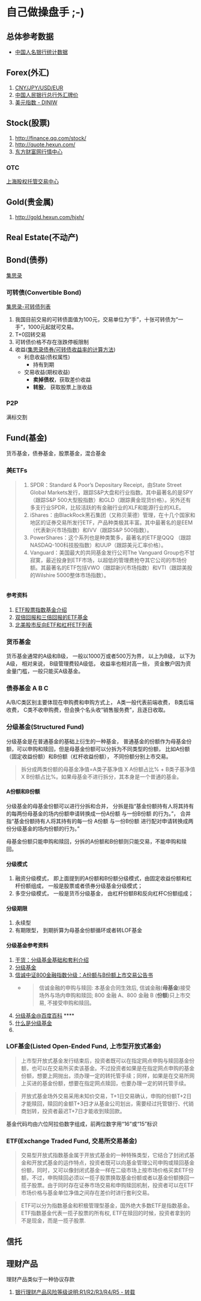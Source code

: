 # 自己做操盘手 ;-)

## 总体参考数据

* [中国人名银行统计数据](http://www.pbc.gov.cn/publish/diaochatongjisi/133/index.html)

## Forex(外汇)

1. [CNY/JPY/USD/EUR](https://www.google.com/finance?chdnp=1&chdd=1&chds=1&chdv=1&chvs=Linear&chdeh=0&chfdeh=0&chdet=1412905881144&chddm=27620&q=CURRENCY:USDCNY&ntsp=0&ei=lzs3VJDTKMGZqAHtoYHIBw)
2. [中国人民银行总行外汇牌价](http://www.boc.cn/sourcedb/lswhpj/)
3. [美元指数 - DINIW](http://finance.sina.com.cn/money/forex/hq/DINIW.shtml)

## Stock(股票)

1. <http://finance.qq.com/stock/>
2. <http://quote.hexun.com/>
3. [东方财富网行情中心](http://quote.eastmoney.com/center/)

### OTC

[上海股权托管交易中心](http://www.china-see.com/index.do)


## Gold(贵金属)

1. <http://gold.hexun.com/hjxh/>

## Real Estate(不动产)

## Bond(债券)

[集思录](http://www.jisilu.cn/data/bond/)

### 可转债(Convertible Bond)

[集思录-可转债列表](http://www.jisilu.cn/data/cbnew/#tlink_3)

1. 我国目前交易的可转债面值为100元，交易单位为“手”，十张可转债为“一手”，1000元起就可交易。
2. T+0回转交易
3. 可转债价格不存在涨跌停板限制
4. 收益([集思录债券/可转债收益率的计算方法](http://www.jisilu.cn/question/2192))
	- 利息收益(债权属性)
		- 持有到期
	- 交易收益(期权收益)
		- **卖掉债权**，获取差价收益
		- **转股**， 获取股票上涨收益




### P2P

满标交割

## Fund(基金)

货币基金，债券基金，股票基金，混合基金

### 美ETFs

> 1. SPDR：Standard & Poor’s Depositary Receipt，由State Street Global Markets发行，跟踪S&P大盘和行业指数。其中最著名的是SPY（跟踪S&P 500大型股指数）和GLD（跟踪黄金现货价格）。另外还有多支行业SPDR，比较活跃的有金融行业的XLF和能源行业的XLE。
> 2. iShares：由BlackRock黑石集团（又称贝莱德）管理，在十几个国家和地区的证券交易所发行ETF，产品种类极其丰富。其中最著名的是EEM（代表新兴市场指数）和IVV（跟踪S&P 500指数）。
> 3. PowerShares：这个系列也是种类繁多，最著名的ETF是QQQ （跟踪NASDAQ-100科技股指数）和UUP（跟踪美元汇率价格）。
> 4. Vanguard：美国最大的共同基金发行公司The Vanguard Group也不甘寂寞，最近投身到ETF市场，以超低的管理费抢夺其它公司的市场份额。其最著名的ETF包括VWO（跟踪新兴市场指数）和VTI（跟踪美股的Wilshire 5000整体市场指数）。

<img src="http://www.3dfn.com/free/wp-content/uploads/etfus.png" alt=""/>

#### 参考资料
1. [ETF股票指数基金介绍](http://www.3dfn.com/etf%E8%82%A1%E7%A5%A8%E6%8C%87%E6%95%B0%E5%9F%BA%E9%87%91%E4%BB%8B%E7%BB%8D/)
2. [双倍回报和三倍回报的ETF基金](http://www.3dfn.com/%E5%8F%8C%E5%80%8D%E5%9B%9E%E6%8A%A5%E5%92%8C%E4%B8%89%E5%80%8D%E5%9B%9E%E6%8A%A5%E7%9A%84etf%E5%9F%BA%E9%87%91/)
3. [北美股市反向ETF和杠杆ETF列表](http://www.3dfn.com/%E5%8C%97%E7%BE%8E%E8%82%A1%E5%B8%82%E5%8F%8D%E5%90%91etf%E6%9D%A0%E6%9D%86etf%E5%88%97%E8%A1%A8/)


### 货币基金

货币基金通常的A级和B级， 一般以1000万或者500万为界， 以上为B级， 以下为A级， 相对来说， B级管理费较A级低， 收益率也相对高一些， 资金散户因为资金量门槛，一般只能买A级基金。

### 债券基金 A B C

A/B/C类区别主要体现在申购费和申购方式上， A类一般代表前端收费， B类后端收费， C类不收申购费，但会换个名头收“销售服务费”，且逐日收取。


### 分级基金(Structured Fund)

分级基金是在普通基金的基础上衍生的一种基金， 普通基金的份额作为母基金份额，可以申购和赎回，但是母基金份额可以分拆为不同类型的份额， 比如A份额（固定收益份额）和B份额（杠杆收益份额）， 不同份额分别上市交易。

> 拆分成两类份额的母基金净值=A类子基净值 X A份额占比% + B类子基净值 X B份额占比%。如果母基金不进行拆分，其本身是一个普通的基金。

#### A份额和B份额

分级基金的母基金份额可以进行分拆和合并， 分拆是指“基金份额持有人将其持有的每两份母基金的场内份额申请转换成一份A份额 与一份B份额 的行为。”， 合并指“基金份额持有人将其持有的每一份 A份额 与一份B份额 进行配对申请转换成两份分级基金的场内份额的行为。”

母基金份额只能申购和赎回，分拆的A份额和B份额则只能交易，不能申购和赎回。

#### 分级模式

1. 融资分级模式， 即上面提到的A份额和B份额分级模式，由固定收益份额和杠杆份额组成， 一般是股票或者债券分级基金分级模式；
2. 多空分级模式， 一般是货币分级基金， 由杠杆份额B和反向杠杆C份额组成；

#### 分级期限

1. 永续型
2. 有期限型， 到期折算为母基金份额循环或者转LOF基金


#### 分级基金参考资料

1. [干货：分级基金基础和套利介绍](http://www.jisilu.cn/question/14413)
2. [分级基金](http://wiki.mbalib.com/wiki/%E5%88%86%E7%BA%A7%E5%9F%BA%E9%87%91)
3. [信诚中证800金融指数分级：A份额与B份额上市交易公告书](http://www.yilucaifu.com/fund/fundAnnounceDetail/102004012/102004015/00000000000008t05z.html)
	- > 信诚金融的申购与赎回: 本基金合同生效后, 信诚金融(**母基金**)接受场外与场内申购和赎回; 800 金融 A、800 金融 B (**份额**)只上市交易, 不接受申购和赎回。
4. [分级基金@百度百科](http://baike.baidu.com/view/2857537.htm) ****
5. [什么是分级基金](http://www.xyfunds.com.cn/website/fenji/)
6. 

### LOF基金(Listed Open-Ended Fund, 上市型开放式基金)

> 上市型开放式基金发行结束后，投资者既可以在指定网点申购与赎回基金份额，也可以在交易所买卖该基金。不过投资者如果是在指定网点申购的基金份额，想要上网抛出，须办理一定的转托管手续；同样，如果是在交易所网上买进的基金份额，想要在指定网点赎回，也要办理一定的转托管手续。

> 开放式基金场外交易采用未知价交易，T+1日交易确认，申购的份额T+2日才能赎回，赎回的金额T+3日才从基金公司划出，需要经过托管银行、代销商划转，投资者最迟T+7日才能收到赎回款。

基金代码均由六位阿拉伯数字组成，前两位数字用“16”或“15”标识

### ETF(Exchange Traded Fund, 交易所交易基金)

> 交易型开放式指数基金属于开放式基金的一种特殊类型，它结合了封闭式基金和开放式基金的运作特点，投资者既可以向基金管理公司申购或赎回基金份额，同时，又可以像封闭式基金一样在二级市场上按市场价格买卖ETF份额，不过，申购赎回必须以一揽子股票换取基金份额或者以基金份额换回一揽子股票。由于同时存在证券市场交易和申购赎回机制，投资者可以在ETF市场价格与基金单位净值之间存在差价时进行套利交易。

> ETF可以分为指数基金和积极管理型基金，国外绝大多数ETF是指数基金。ETF指数基金代表一揽子股票的所有权, ETF在赎回的时候，投资者拿到的不是现金，而是一揽子股票.






## 信托

## 理财产品

理财产品类似于一种协议存款

1. [银行理财产品风险等级说明:R1/R2/R3/R4/R5 - 转载](http://lutaf.com/187.htm)



 
 
 